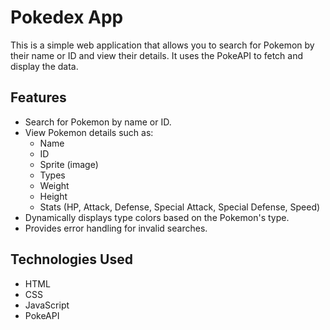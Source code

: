 # Pokedex App

This is a simple web application that allows you to search for Pokemon by their name or ID and view their details. It uses the PokeAPI to fetch and display the data.

## Features

* Search for Pokemon by name or ID.
* View Pokemon details such as:
    * Name
    * ID
    * Sprite (image)
    * Types
    * Weight
    * Height
    * Stats (HP, Attack, Defense, Special Attack, Special Defense, Speed)
* Dynamically displays type colors based on the Pokemon's type.
* Provides error handling for invalid searches.

## Technologies Used

* HTML
* CSS
* JavaScript
* PokeAPI
